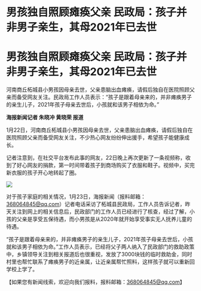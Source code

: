 # 男孩独自照顾瘫痪父亲 民政局：孩子并非男子亲生，其母2021年已去世

# 男孩独自照顾瘫痪父亲 民政局：孩子并非男子亲生，其母2021年已去世

河南商丘柘城县小男孩因母亲去世，父亲患脑出血瘫痪，请假后独自在医院照顾父亲而备受网友关注。民政局工作人员表示：“孩子是跟着母亲来的，并非瘫痪男子的亲生儿子，2021年孩子母亲去世后，小孩就和该男子相依为命。”

**海报新闻记者 朱晓冲 黄晓荣 报道**

1月22日，河南商丘柘城县小男孩因母亲去世，父亲患脑出血瘫痪，请假后独自在医院照顾父亲而备受网友关注，不少热心网友纷纷伸出援手，希望孩子能健康成长。

记者注意到，在社交平台发布此事的网友，22日晚上再次更新了一条视频称，收到了好心网友的捐款，第一时间带着孩子到商场购买了衣服和鞋子。视频中，买完新衣服的孩子开心地转起了圈。

![](https://inews.gtimg.com/om_bt/O5ESzWxgRDJIaYFYknBLX9nnPDYJBy8q2U6v2_xws7v3EAA/1000)

对于孩子家庭的相关情况，1月23日，海报新闻（报料邮箱：368064845@qq.com）记者电话采访了柘城县民政局，工作人员告诉记者，昨天关注到网上的相关信息后，民政部门的工作人员已经进行了核查，经过了解，小孩的父亲是享受五保待遇，而小男孩是从2020年就开始享受事实无人抚养儿童的待遇。

“孩子是跟着母亲来的，并非瘫痪男子的亲生儿子，2021年孩子母亲去世后，小孩就和该男子相依为命。”工作人员表示，已经将父子两人纳入了民政部门的救助政策中，乡镇领导关注到相关报道后也很重视，发放了3000块钱的临时救助金，同时村里也帮忙联系了瘫痪男子的近亲属，让近亲属帮忙照料，这样孩子就可以重新回学校上学了。

【如果您有新闻线索，欢迎向我们报料，报料邮箱：368064845@qq.com】


